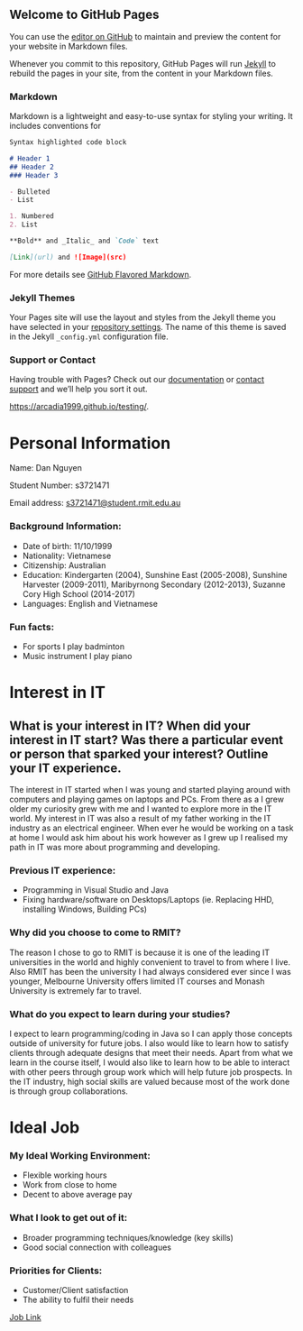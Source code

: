 ## Welcome to GitHub Pages

You can use the [editor on GitHub](https://github.com/Arcadia1999/Assignment_1/edit/master/README.md) to maintain and preview the content for your website in Markdown files.

Whenever you commit to this repository, GitHub Pages will run [Jekyll](https://jekyllrb.com/) to rebuild the pages in your site, from the content in your Markdown files.

### Markdown

Markdown is a lightweight and easy-to-use syntax for styling your writing. It includes conventions for

```markdown
Syntax highlighted code block

# Header 1
## Header 2
### Header 3

- Bulleted
- List

1. Numbered
2. List

**Bold** and _Italic_ and `Code` text

[Link](url) and ![Image](src)
```

For more details see [GitHub Flavored Markdown](https://guides.github.com/features/mastering-markdown/).

### Jekyll Themes

Your Pages site will use the layout and styles from the Jekyll theme you have selected in your [repository settings](https://github.com/Arcadia1999/Assignment_1/settings). The name of this theme is saved in the Jekyll `_config.yml` configuration file.

### Support or Contact

Having trouble with Pages? Check out our [documentation](https://help.github.com/categories/github-pages-basics/) or [contact support](https://github.com/contact) and we’ll help you sort it out.

https://arcadia1999.github.io/testing/.

# Personal Information

Name: Dan Nguyen

Student Number: s3721471

Email address: s3721471@student.rmit.edu.au

### Background Information:
-	Date of birth: 11/10/1999
-	Nationality: Vietnamese
-	Citizenship: Australian
-	Education: Kindergarten (2004), Sunshine East (2005-2008), Sunshine Harvester (2009-2011), Maribyrnong Secondary (2012-2013), Suzanne Cory High School (2014-2017)
-	Languages: English and Vietnamese

### Fun facts:
-	For sports I play badminton
-	Music instrument I play piano

# Interest in IT

## What is your interest in IT? When did your interest in IT start? Was there a particular event or person that sparked your interest? Outline your IT experience.

The interest in IT started when I was young and started playing around with computers and playing games on laptops and PCs. From there as a I grew older my curiosity grew with me and I wanted to explore more in the IT world. My interest in IT was also a result of my father working in the IT industry as an electrical engineer. When ever he would be working on a task at home I would ask him about his work however as I grew up I realised my path in IT was more about programming and developing. 

### Previous IT experience:

-	Programming in Visual Studio and Java
-	Fixing hardware/software on Desktops/Laptops (ie. Replacing HHD, installing Windows, Building PCs)

### Why did you choose to come to RMIT?

The reason I chose to go to RMIT is because it is one of the leading IT universities in the world and highly convenient to travel to from where I live. Also RMIT has been the university I had always considered ever since I was younger, Melbourne University offers limited IT courses and Monash University is extremely far to travel. 

### What do you expect to learn during your studies?

I expect to learn programming/coding in Java so I can apply those concepts outside of university for future jobs. I also would like to learn how to satisfy clients through adequate designs that meet their needs. 
Apart from what we learn in the course itself, I would also like to learn how to be able to interact with other peers through group work which will help future job prospects. In the IT industry, high social skills are valued because most of the work done is through group collaborations. 

# Ideal Job

### My Ideal Working Environment:
-	Flexible working hours
-	Work from close to home
-	Decent to above average pay

### What I look to get out of it:
-	Broader programming techniques/knowledge (key skills)
-	Good social connection with colleagues

### Priorities for Clients:
-	Customer/Client satisfaction
-	The ability to fulfil their needs

[Job Link](https://au.indeed.com/job/elearning-l1-support-e710a9b608c3cff1)
